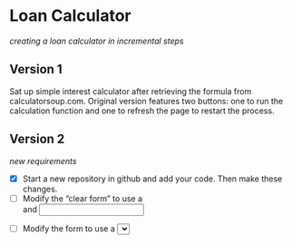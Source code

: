 # Loan Calculator 
*creating a loan calculator in incremental steps*

## Version 1

Sat up simple interest calculator after retrieving the formula from calculatorsoup.com. Original version features two buttons: one to run the calculation function and one to refresh the page to restart the process.

## Version 2
*new requirements*

- [x] Start a new repository in github and add your code. Then make these changes.
- [ ] Modify the “clear form” to use a <form> and <input type=”reset”>
- [ ] Modify the form to use a <select> for credit score, the rate should be 
      selected from a variable in the <script>
```
<select id="score" name="score">
    <option value="APlus">Excellent (740 & above)</option>
    <option value="A">Great (690-739)</option>
    <option value="B">Good (660-689)</option>
    <option value="C">Fair (620-659)</option>
<option value="D">Ok (619 & Below)</option>
<select>
```

      Then using the values of:
        APlus="3.990"
        A="4.490"
        B="4.990"
        C="6.490"
        D="8.490"
